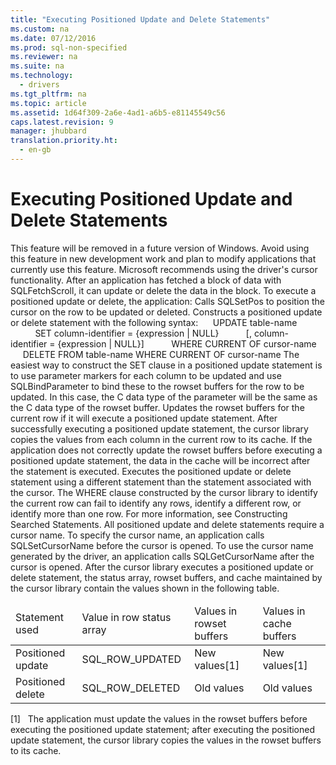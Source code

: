 ```yaml
---
title: "Executing Positioned Update and Delete Statements"
ms.custom: na
ms.date: 07/12/2016
ms.prod: sql-non-specified
ms.reviewer: na
ms.suite: na
ms.technology: 
  - drivers
ms.tgt_pltfrm: na
ms.topic: article
ms.assetid: 1d64f309-2a6e-4ad1-a6b5-e81145549c56
caps.latest.revision: 9
manager: jhubbard
translation.priority.ht: 
  - en-gb
---
```

# Executing Positioned Update and Delete Statements
<?xml version="1.0" encoding="utf-8"?>
<developerReferenceWithoutSyntaxDocument xmlns="http://ddue.schemas.microsoft.com/authoring/2003/5" xmlns:xlink="http://www.w3.org/1999/xlink" xmlns:xsi="http://www.w3.org/2001/XMLSchema-instance" xsi:schemaLocation="http://ddue.schemas.microsoft.com/authoring/2003/5 http://dduestorage.blob.core.windows.net/ddueschema/developer.xsd">
  <introduction>
    <alert class="important">
      <para>This feature will be removed in a future version of Windows. Avoid using this feature in new development work and plan to modify applications that currently use this feature. Microsoft recommends using the driver's cursor functionality.</para>
    </alert>
    <para>After an application has fetched a block of data with <legacyBold>SQLFetchScroll</legacyBold>, it can update or delete the data in the block. To execute a positioned update or delete, the application:  </para>
    <list class="ordered">
      <listItem>
        <para>Calls <legacyBold>SQLSetPos</legacyBold> to position the cursor on the row to be updated or deleted.</para>
      </listItem>
      <listItem>
        <para>Constructs a positioned update or delete statement with the following syntax: </para>
        <para>     <legacyBold>UPDATE</legacyBold> <legacyItalic>table-name</legacyItalic></para>
        <para>          <legacyBold>SET </legacyBold><legacyItalic>column-identifier</legacyItalic> <legacyBold>=</legacyBold> {<legacyItalic>expression</legacyItalic> | <legacyBold>NULL</legacyBold>} </para>
        <para>          [<legacyBold>, </legacyBold><legacyItalic>column-identifier</legacyItalic> <legacyBold>=</legacyBold> {<legacyItalic>expression</legacyItalic> | <legacyBold>NULL</legacyBold>}] </para>
        <para>          <legacyBold>WHERE CURRENT OF </legacyBold><legacyItalic>cursor-name</legacyItalic></para>
        <para>     <legacyBold>DELETE FROM</legacyBold> <legacyItalic>table-name</legacyItalic> <legacyBold>WHERE CURRENT OF </legacyBold><legacyItalic>cursor-name</legacyItalic></para>
        <para>The easiest way to construct the <legacyBold>SET</legacyBold> clause in a positioned update statement is to use parameter markers for each column to be updated and use <legacyBold>SQLBindParameter</legacyBold> to bind these to the rowset buffers for the row to be updated. In this case, the C data type of the parameter will be the same as the C data type of the rowset buffer. </para>
      </listItem>
      <listItem>
        <para>Updates the rowset buffers for the current row if it will execute a positioned update statement. After successfully executing a positioned update statement, the cursor library copies the values from each column in the current row to its cache. </para>
        <alert class="caution">
          <para>If the application does not correctly update the rowset buffers before executing a positioned update statement, the data in the cache will be incorrect after the statement is executed.</para>
        </alert>
      </listItem>
      <listItem>
        <para>Executes the positioned update or delete statement using a different statement than the statement associated with the cursor. </para>
        <alert class="caution">
          <para>The <legacyBold>WHERE</legacyBold> clause constructed by the cursor library to identify the current row can fail to identify any rows, identify a different row, or identify more than one row. For more information, see <legacyLink xlink:href="e429254c-c43f-4fbf-98b2-5f1ed53501ff">Constructing Searched Statements</legacyLink>.</para>
        </alert>
      </listItem>
    </list>
    <para>All positioned update and delete statements require a cursor name. To specify the cursor name, an application calls <legacyBold>SQLSetCursorName</legacyBold> before the cursor is opened. To use the cursor name generated by the driver, an application calls <legacyBold>SQLGetCursorName</legacyBold> after the cursor is opened.</para>
    <para>After the cursor library executes a positioned update or delete statement, the status array, rowset buffers, and cache maintained by the cursor library contain the values shown in the following table.</para>
    <table xmlns:caps="http://schemas.microsoft.com/build/caps/2013/11">
      <thead>
        <tr>
          <TD>
            <para>Statement used</para>
          </TD>
          <TD>
            <para>Value in row status array</para>
          </TD>
          <TD>
            <para>Values in</para>
            <para>rowset buffers</para>
          </TD>
          <TD>
            <para>Values in</para>
            <para>cache buffers</para>
          </TD>
        </tr>
      </thead>
      <tbody>
        <tr>
          <TD>
            <para>Positioned update</para>
          </TD>
          <TD>
            <para>SQL_ROW_UPDATED</para>
          </TD>
          <TD>
            <para>New values[1]</para>
          </TD>
          <TD>
            <para>New values[1]</para>
          </TD>
        </tr>
        <tr>
          <TD>
            <para>Positioned delete</para>
          </TD>
          <TD>
            <para>SQL_ROW_DELETED</para>
          </TD>
          <TD>
            <para>Old values</para>
          </TD>
          <TD>
            <para>Old values</para>
          </TD>
        </tr>
      </tbody>
    </table>
    <para>[1]   The application must update the values in the rowset buffers before executing the positioned update statement; after executing the positioned update statement, the cursor library copies the values in the rowset buffers to its cache.</para>
  </introduction>
  <relatedTopics />
</developerReferenceWithoutSyntaxDocument>